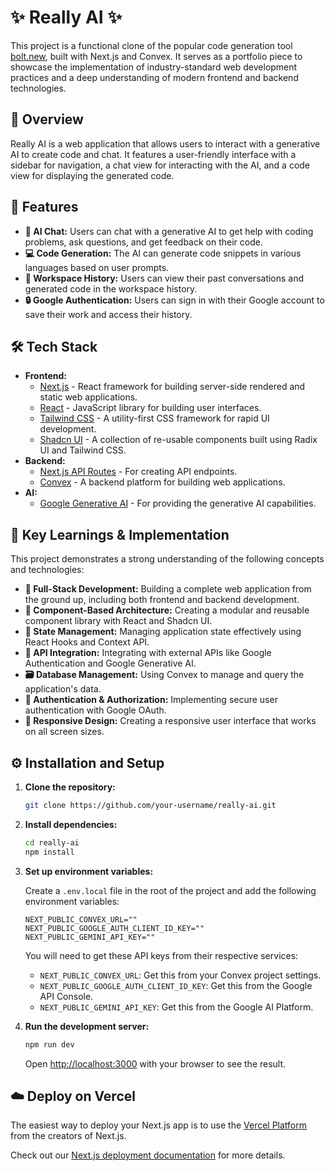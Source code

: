 # ✨ Really AI ✨

This project is a functional clone of the popular code generation tool [bolt.new](https://bolt.new), built with Next.js and Convex. It serves as a portfolio piece to showcase the implementation of industry-standard web development practices and a deep understanding of modern frontend and backend technologies.

## 📝 Overview

Really AI is a web application that allows users to interact with a generative AI to create code and chat. It features a user-friendly interface with a sidebar for navigation, a chat view for interacting with the AI, and a code view for displaying the generated code.

## 🌟 Features

*   **🤖 AI Chat:** Users can chat with a generative AI to get help with coding problems, ask questions, and get feedback on their code.
*   **💻 Code Generation:** The AI can generate code snippets in various languages based on user prompts.
*   **📜 Workspace History:** Users can view their past conversations and generated code in the workspace history.
*   **🔒 Google Authentication:** Users can sign in with their Google account to save their work and access their history.

## 🛠️ Tech Stack

*   **Frontend:**
    *   [Next.js](https://nextjs.org/) - React framework for building server-side rendered and static web applications.
    *   [React](https://reactjs.org/) - JavaScript library for building user interfaces.
    *   [Tailwind CSS](https://tailwindcss.com/) - A utility-first CSS framework for rapid UI development.
    *   [Shadcn UI](https://ui.shadcn.com/) - A collection of re-usable components built using Radix UI and Tailwind CSS.
*   **Backend:**
    *   [Next.js API Routes](https://nextjs.org/docs/api-routes/introduction) - For creating API endpoints.
    *   [Convex](https://www.convex.dev/) - A backend platform for building web applications.
*   **AI:**
    *   [Google Generative AI](https://ai.google/) - For providing the generative AI capabilities.

## 🧠 Key Learnings & Implementation

This project demonstrates a strong understanding of the following concepts and technologies:

*   **🚀 Full-Stack Development:** Building a complete web application from the ground up, including both frontend and backend development.
*   **🧱 Component-Based Architecture:** Creating a modular and reusable component library with React and Shadcn UI.
*   **🔄 State Management:** Managing application state effectively using React Hooks and Context API.
*   **🔌 API Integration:** Integrating with external APIs like Google Authentication and Google Generative AI.
*   **🗃️ Database Management:** Using Convex to manage and query the application's data.
*   **🔐 Authentication & Authorization:** Implementing secure user authentication with Google OAuth.
*   **📱 Responsive Design:** Creating a responsive user interface that works on all screen sizes.

## ⚙️ Installation and Setup

1.  **Clone the repository:**

    ```bash
    git clone https://github.com/your-username/really-ai.git
    ```

2.  **Install dependencies:**

    ```bash
    cd really-ai
    npm install
    ```

3.  **Set up environment variables:**

    Create a `.env.local` file in the root of the project and add the following environment variables:

    ```
    NEXT_PUBLIC_CONVEX_URL=""
    NEXT_PUBLIC_GOOGLE_AUTH_CLIENT_ID_KEY=""
    NEXT_PUBLIC_GEMINI_API_KEY=""
    ```

    You will need to get these API keys from their respective services:

    *   `NEXT_PUBLIC_CONVEX_URL`: Get this from your Convex project settings.
    *   `NEXT_PUBLIC_GOOGLE_AUTH_CLIENT_ID_KEY`: Get this from the Google API Console.
    *   `NEXT_PUBLIC_GEMINI_API_KEY`: Get this from the Google AI Platform.

4.  **Run the development server:**

    ```bash
    npm run dev
    ```

    Open [http://localhost:3000](http://localhost:3000) with your browser to see the result.

## ☁️ Deploy on Vercel

The easiest way to deploy your Next.js app is to use the [Vercel Platform](https://vercel.com/new?utm_medium=default-template&filter=next.js&utm_source=create-next-app&utm_campaign=create-next-app-readme) from the creators of Next.js.

Check out our [Next.js deployment documentation](https://nextjs.org/docs/app/building-your-application/deploying) for more details.